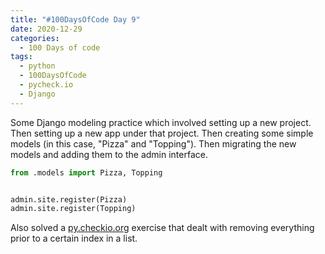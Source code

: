 ```yaml
---
title: "#100DaysOfCode Day 9"
date: 2020-12-29
categories:
  - 100 Days of code
tags:
  - python
  - 100DaysOfCode
  - pycheck.io
  - Django
---
```


Some Django modeling practice which involved setting up a new project.  Then setting up a new app under that project.  Then creating some simple models (in this case, "Pizza" and "Topping").  Then migrating the new models and adding them to the admin interface.

```python
from .models import Pizza, Topping


admin.site.register(Pizza)
admin.site.register(Topping)
```




Also solved a [py.checkio.org][pycheckio] exercise that dealt with removing everything prior to a certain index in a list.

[100DaysOfCode]:https://www.100daysofcode.com/faq/
[python-crash-course]: https://nostarch.com/pythoncrashcourse2e
[pycheckio]:https://py.checkio.org/